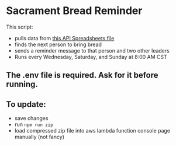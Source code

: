 # Sacrament Bread Reminder

This script:
- pulls data from [this API Spreadsheets file](https://www.apispreadsheets.com/files/aYWNP5qJD6BhWtFE) 
- finds the next person to bring bread
- sends a reminder message to that person and two other leaders
- Runs every Wednesday, Saturday, and Sunday at 8:00 AM CST

## The .env file is required. Ask for it before running. 


## To update:
 - save changes
 - run `npm run zip`
 - load compressed zip file into aws lambda function console page manually (not fancy)

